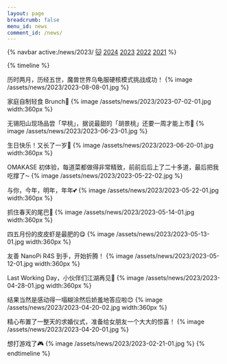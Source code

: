 ```yaml
---
layout: page
breadcrumb: false
menu_id: news
comment_id: /news/
---
```


{% navbar active:/news/2023/ [🐱](/news/cat/) [2024](/news/) [2023](/news/2023/) [2022](/news/2022/) [2021](/news/2021/) %}

{% timeline %}
<!-- node 2023-08-08 -->
历时两月，历经五世，魔兽世界乌龟服硬核模式挑战成功！
{% image /assets/news/2023/2023-08-08-01.jpg %}
<!-- node 2023-07-02 -->
家庭自制轻食 Brunch🥗
{% image /assets/news/2023/2023-07-02-01.jpg width:360px %}
<!-- node 2023-06-23 -->
无锡阳山现场品尝「早桃」，据说最甜的「胡景桃」还要一周才能上市🍑
{% image /assets/news/2023/2023-06-23-01.jpg %}
<!-- node 2023-06-20 -->
生日快乐！又长了一岁🎂
{% image /assets/news/2023/2023-06-20-01.jpg width:360px %}
<!-- node 2023-05-22 -->
OMAKASE 初体验，每道菜都做得非常精致，前前后后上了二十多道，最后把我吃撑了⁓
{% image /assets/news/2023/2023-05-22-02.jpg %}
<!-- node 2023-05-22 -->
与你，今年，明年，年年💕
{% image /assets/news/2023/2023-05-22-01.jpg width:360px %}
<!-- node 2023-05-14 -->
抓住春天的尾巴🍃
{% image /assets/news/2023/2023-05-14-01.jpg width:360px %}
<!-- node 2023-05-13 -->
四五月份的皮皮虾是最肥的😋
{% image /assets/news/2023/2023-05-13-01.jpg width:360px %}
<!-- node 2023-05-12 -->
友善 NanoPi R4S 到手，开始折腾！
{% image /assets/news/2023/2023-05-12-01.jpg width:360px %}
<!-- node 2023-04-28 -->
Last Working Day，小伙伴们江湖再见👋
{% image /assets/news/2023/2023-04-28-01.jpg width:360px %}
<!-- node 2023-04-20 -->
结果当然是感动得一塌糊涂然后娇羞地答应啦😊
{% image /assets/news/2023/2023-04-20-02.jpg width:360px %}
<!-- node 2023-04-20 -->
精心布置了一整天的求婚仪式，准备给女朋友一个大大的惊喜！
{% image /assets/news/2023/2023-04-20-01.jpg %}
<!-- node 2023-02-21 -->
想打游戏了🎮
{% image /assets/news/2023/2023-02-21-01.jpg %}
{% endtimeline %}
